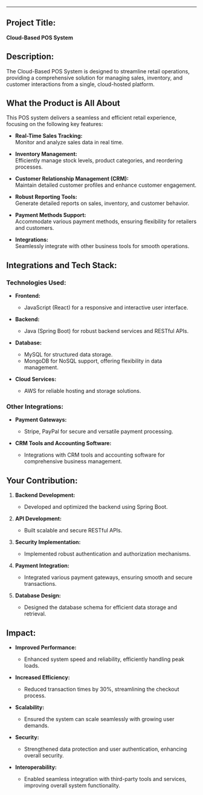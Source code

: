 ---

## Project Title:  
**Cloud-Based POS System**

## Description:  
The Cloud-Based POS System is designed to streamline retail operations, providing a comprehensive solution for managing sales, inventory, and customer interactions from a single, cloud-hosted platform.

## What the Product is All About

This POS system delivers a seamless and efficient retail experience, focusing on the following key features:

- **Real-Time Sales Tracking:**  
  Monitor and analyze sales data in real time.

- **Inventory Management:**  
  Efficiently manage stock levels, product categories, and reordering processes.

- **Customer Relationship Management (CRM):**  
  Maintain detailed customer profiles and enhance customer engagement.

- **Robust Reporting Tools:**  
  Generate detailed reports on sales, inventory, and customer behavior.

- **Payment Methods Support:**  
  Accommodate various payment methods, ensuring flexibility for retailers and customers.

- **Integrations:**  
  Seamlessly integrate with other business tools for smooth operations.

## Integrations and Tech Stack:

### Technologies Used:
- **Frontend:**  
  - JavaScript (React) for a responsive and interactive user interface.

- **Backend:**  
  - Java (Spring Boot) for robust backend services and RESTful APIs.

- **Database:**  
  - MySQL for structured data storage.  
  - MongoDB for NoSQL support, offering flexibility in data management.

- **Cloud Services:**  
  - AWS for reliable hosting and storage solutions.

### Other Integrations:
- **Payment Gateways:**  
  - Stripe, PayPal for secure and versatile payment processing.

- **CRM Tools and Accounting Software:**  
  - Integrations with CRM tools and accounting software for comprehensive business management.

## Your Contribution:
1. **Backend Development:**  
   - Developed and optimized the backend using Spring Boot.

2. **API Development:**  
   - Built scalable and secure RESTful APIs.

3. **Security Implementation:**  
   - Implemented robust authentication and authorization mechanisms.

4. **Payment Integration:**  
   - Integrated various payment gateways, ensuring smooth and secure transactions.

5. **Database Design:**  
   - Designed the database schema for efficient data storage and retrieval.

## Impact:
- **Improved Performance:**  
  - Enhanced system speed and reliability, efficiently handling peak loads.

- **Increased Efficiency:**  
  - Reduced transaction times by 30%, streamlining the checkout process.

- **Scalability:**  
  - Ensured the system can scale seamlessly with growing user demands.

- **Security:**  
  - Strengthened data protection and user authentication, enhancing overall security.

- **Interoperability:**  
  - Enabled seamless integration with third-party tools and services, improving overall system functionality.
